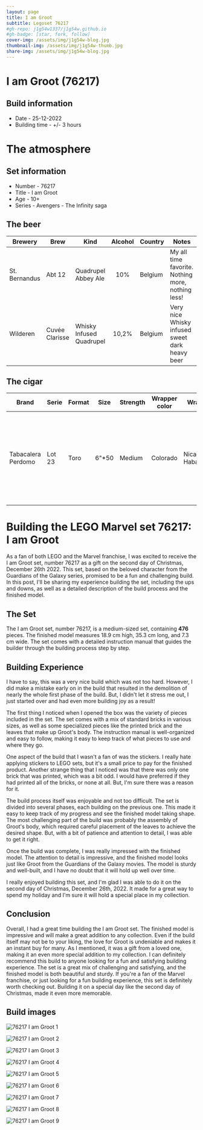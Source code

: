 ```yaml
---
layout: page
title: I am Groot
subtitle: Legoset 76217
#gh-repo: j1g54w1337/j1g54w.github.io
#gh-badge: [star, fork, follow]
cover-img: /assets/img/j1g54w-blog.jpg
thumbnail-img: /assets/img/j1g54w-thumb.jpg
share-img: /assets/img/j1g54w-blog.jpg
---
```


# I am Groot (76217)
## Build information
* Date - 25-12-2022
* Building time - +/- 3 hours

# The atmosphere
## Set information
* Number - 76217
* Title - I am Groot
* Age - 10+
* Series - Avengers - The Infinity saga

## The beer

| Brewery       | Brew           | Kind                     | Alcohol | Country | Notes                                             |
|---------------|----------------|-----                     |:-------:|---------|------                                             |
| St. Bernandus | Abt 12         | Quadrupel Abbey Ale      | 10%     | Belgium | My all time favorite. Nothing more, nothing less! |
| Wilderen      | Cuvée Clarisse | Whisky Infused Quadrupel | 10,2%   | Belgium | Very nice Whisky infused sweet dark heavy beer    |

## The cigar

| Brand              | Serie  | Format | Size     | Strength | Wrapper color | Wrapper           | Binder    | Filler    | Rolled by | Notes |
|--------------------|--------|--------|:--------:|----------|---------------|-------------------|-----------|-----------|-----------|-------|
| Tabacalera Perdomo | Lot 23 | Toro   |  6"\*50 | Medium   | Colorado      | Nicaraguan Habano | Nicaragua | Nicaragua | Handmade  | Really nice easy going cigar, perfectly matched with the beers and the Lego build |

# Building the LEGO Marvel set 76217: I am Groot
As a fan of both LEGO and the Marvel franchise, I was excited to receive the I am Groot set, number 76217 as a gift on the second day of Christmas, December 26th 2022. This set, based on the beloved character from the Guardians of the Galaxy series, promised to be a fun and challenging build. In this post, I'll be sharing my experience building the set, including the ups and downs, as well as a detailed description of the build process and the finished model.

## The Set

The I am Groot set, number 76217, is a medium-sized set, containing **476** pieces. The finished model measures 18.9 cm high, 35.3 cm long, and 7.3 cm wide. The set comes with a detailed instruction manual that guides the builder through the building process step by step.

## Building Experience

I have to say, this was a very nice build which was not too hard. However, I did make a mistake early on in the build that resulted in the demolition of nearly the whole first phase of the build. But, I didn't let it stress me out, I just started over and had even more building joy as a result!

The first thing I noticed when I opened the box was the variety of pieces included in the set. The set comes with a mix of standard bricks in various sizes, as well as some specialized pieces like the printed brick and the leaves that make up Groot's body. The instruction manual is well-organized and easy to follow, making it easy to keep track of what pieces to use and where they go.

One aspect of the build that I wasn't a fan of was the stickers. I really hate applying stickers to LEGO sets, but it's a small price to pay for the finished product. Another strange thing that I noticed was that there was only one brick that was printed, which was a bit odd. I would have preferred if they had printed all of the bricks, or none at all. But, I'm sure there was a reason for it.

The build process itself was enjoyable and not too difficult. The set is divided into several phases, each building on the previous one. This made it easy to keep track of my progress and see the finished model taking shape. The most challenging part of the build was probably the assembly of Groot's body, which required careful placement of the leaves to achieve the desired shape. But, with a bit of patience and attention to detail, I was able to get it right.

Once the build was complete, I was really impressed with the finished model. The attention to detail is impressive, and the finished model looks just like Groot from the Guardians of the Galaxy movies. The model is sturdy and well-built, and I have no doubt that it will hold up well over time.

I really enjoyed building this set, and I'm glad I was able to do it on the second day of Christmas, December 26th, 2022. It made for a great way to spend my holiday and I'm sure it will hold a special place in my collection.

## Conclusion

Overall, I had a great time building the I am Groot set. The finished model is impressive and will make a great addition to any collection. Even if the build itself may not be to your liking, the love for Groot is undeniable and makes it an instant buy for many. As I mentioned, it was a gift from a loved one, making it an even more special addition to my collection. I can definitely recommend this build to anyone looking for a fun and satisfying building experience. The set is a great mix of challenging and satisfying, and the finished model is both beautiful and sturdy. If you're a fan of the Marvel franchise, or just looking for a fun building experience, this set is definitely worth checking out. Building it on a special day like the second day of Christmas, made it even more memorable.

## Build images
![76217 I am Groot 1](../../assets/img/lego/76217-i-am-groot-1.jpg)

![76217 I am Groot 2](../../assets/img/lego/76217-i-am-groot-2.jpg)

![76217 I am Groot 3](../../assets/img/lego/76217-i-am-groot-3.jpg)

![76217 I am Groot 4](../../assets/img/lego/76217-i-am-groot-4.jpg)

![76217 I am Groot 5](../../assets/img/lego/76217-i-am-groot-5.jpg)

![76217 I am Groot 6](../../assets/img/lego/76217-i-am-groot-6.jpg)

![76217 I am Groot 7](../../assets/img/lego/76217-i-am-groot-7.jpg)

![76217 I am Groot 8](../../assets/img/lego/76217-i-am-groot-8.jpg)

![76217 I am Groot 9](../../assets/img/lego/76217-i-am-groot-9.jpg)
